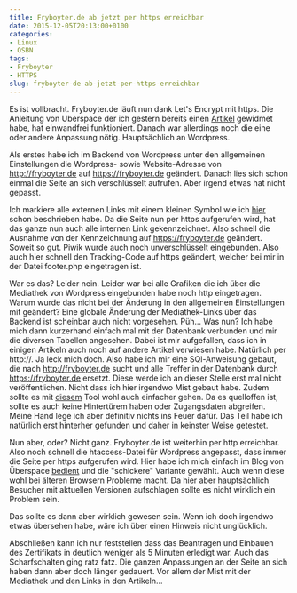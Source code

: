 ```yaml
---
title: Fryboyter.de ab jetzt per https erreichbar
date: 2015-12-05T20:13:00+0100
categories:
- Linux
- OSBN
tags:
- Fryboyter
- HTTPS
slug: fryboyter-de-ab-jetzt-per-https-erreichbar
---
```

Es ist vollbracht. Fryboyter.de läuft nun dank Let's Encrypt mit https. Die Anleitung von Uberspace der ich gestern bereits einen [Artikel](https://fryboyter.de/offizielles-vorgehen-bei-uberspace-mit-lets-encrypt) gewidmet habe, hat einwandfrei funktioniert. Danach war allerdings noch die eine oder andere Anpassung nötig. Hauptsächlich an Wordpress.

Als erstes habe ich im Backend von Wordpress unter den allgemeinen Einstellungen die Wordpress- sowie Website-Adresse von http://fryboyter.de auf https://fryboyter.de geändert. Danach lies sich schon einmal die Seite an sich verschlüsselt aufrufen. Aber irgend etwas hat nicht gepasst.

Ich markiere alle externen Links mit einem kleinen Symbol wie ich [hier](https://fryboyter.de/externe-links-kennzeichnen) schon beschrieben habe. Da die Seite nun per https aufgerufen wird, hat das ganze nun auch alle internen Link gekennzeichnet. Also schnell die Ausnahme von der Kennzeichnung auf https://fryboyter.de geändert. Soweit so gut. Piwik wurde auch noch unverschlüsselt eingebunden. Also auch hier schnell den Tracking-Code auf https geändert, welcher bei mir in der Datei footer.php eingetragen ist.

War es das? Leider nein. Leider war bei alle Grafiken die ich über die Mediathek von Wordpress eingebunden habe noch http eingetragen. Warum wurde das nicht bei der Änderung in den allgemeinen Einstellungen mit geändert? Eine globale Änderung der Mediathek-Links über das Backend ist scheinbar auch nicht vorgesehen. Püh... Was nun? Ich habe mich dann kurzerhand einfach mal mit der Datenbank verbunden und mir die diversen Tabellen angesehen. Dabei ist mir aufgefallen, dass ich in einigen Artikeln auch noch auf andere Artikel verwiesen habe. Natürlich per http://. Ja leck mich doch. Also habe ich mir eine SQl-Anweisung gebaut, die nach http://fryboyter.de sucht und alle Treffer in der Datenbank durch https://fryboyter.de ersetzt. Diese werde ich an dieser Stelle erst mal nicht veröffentlichen. Nicht dass ich hier irgendwo Mist gebaut habe. Zudem sollte es mit [diesem](https://github.com/interconnectit/Search-Replace-DB) Tool wohl auch einfacher gehen. Da es quelloffen ist, sollte es auch keine Hintertürem haben oder Zugangsdaten abgreifen. Meine Hand lege ich aber definitiv nichts ins Feuer dafür. Das Teil habe ich natürlich erst hinterher gefunden und daher in keinster Weise getestet.

Nun aber, oder? Nicht ganz. Fryboyter.de ist weiterhin per http erreichbar. Also noch schnell die htaccess-Datei für Wordpress angepasst, dass immer die Seite per https aufgerufen wird. Hier habe ich mich einfach im Blog von Überspace [bedient](https://wiki.uberspace.de/webserver:htaccess#https_erzwingen) und die "schickere" Variante gewählt. Auch wenn diese wohl bei älteren Browsern Probleme macht. Da hier aber hauptsächlich Besucher mit aktuellen Versionen aufschlagen sollte es nicht wirklich ein Problem sein.

Das sollte es dann aber wirklich gewesen sein. Wenn ich doch irgendwo etwas übersehen habe, wäre ich über einen Hinweis nicht unglücklich.

Abschließen kann ich nur feststellen dass das Beantragen und Einbauen des Zertifikats in deutlich weniger als 5 Minuten erledigt war. Auch das Scharfschalten ging ratz fatz. Die ganzen Anpassungen an der Seite an sich haben dann aber doch länger gedauert. Vor allem der Mist mit der Mediathek und den Links in den Artikeln...
